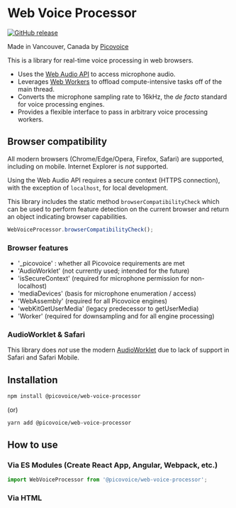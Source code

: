 # Web Voice Processor

[![GitHub release](https://img.shields.io/github/release/Picovoice/web-voice-processor.svg)](https://github.com/Picovoice/web-voice-processor/releases)

Made in Vancouver, Canada by [Picovoice](https://picovoice.ai)

This is a library for real-time voice processing in web browsers.

- Uses the [Web Audio API](https://developer.mozilla.org/en-US/docs/Web/API/Web_Audio_API) to access microphone audio.
- Leverages [Web Workers](https://developer.mozilla.org/en-US/docs/Web/API/Worker) to offload compute-intensive tasks off of the main thread.
- Converts the microphone sampling rate to 16kHz, the _de facto_ standard for voice processing engines.
- Provides a flexible interface to pass in arbitrary voice processing workers.

## Browser compatibility

All modern browsers (Chrome/Edge/Opera, Firefox, Safari) are supported, including on mobile. Internet Explorer is _not_ supported.

Using the Web Audio API requires a secure context (HTTPS connection), with the exception of `localhost`, for local development.

This library includes the static method `browserCompatibilityCheck` which can be used to perform feature detection on the current browser and return an object indicating browser capabilities.

```javascript
WebVoiceProcessor.browserCompatibilityCheck();
```

### Browser features

- '\_picovoice' : whether all Picovoice requirements are met
- 'AudioWorklet' (not currently used; intended for the future)
- 'isSecureContext' (required for microphone permission for non-localhost)
- 'mediaDevices' (basis for microphone enumeration / access)
- 'WebAssembly' (required for all Picovoice engines)
- 'webKitGetUserMedia' (legacy predecessor to getUserMedia)
- 'Worker' (required for downsampling and for all engine processing)

### AudioWorklet & Safari

This library does _not_ use the modern [AudioWorklet](https://developer.mozilla.org/en-US/docs/Web/API/AudioWorklet) due to lack of support in Safari and Safari Mobile.

## Installation

```bash
npm install @picovoice/web-voice-processor
```

(or)

```bash
yarn add @picovoice/web-voice-processor
```

## How to use

### Via ES Modules (Create React App, Angular, Webpack, etc.)

```javascript
import WebVoiceProcessor from '@picovoice/web-voice-processor';
```

### Via HTML <script> tag

Add the following to your HTML:

```html
<script src="@picovoice/web-voice-processor/dist/iife/index.js"></script>
```

The library adds `WebVoiceProcessor` to the window global scope.

### Start listening

Start up the WebVoiceProcessor with the `initWithWorkerEngines` async static factory method:

```javascript
let handle = await WebVoiceProcessor.initWithWorkerEngines(engines);
```

This is async due to its Web Audio API microphone request. The promise will be rejected if the user rejects permissions, no devices are found, etc. Your calilng code should handle this rejection. When the promsie resolves, the WebVoiceProcessor instance is active.

`engines` is an array of voice processing [Web Workers](<(https://developer.mozilla.org/en-US/docs/Web/API/Worker)>)
implementing the following interface within their `onmessage` method:

```javascript
onmessage = function (e) {
    switch (e.data.command) {

        ...

        case 'process':
            process(e.data.inputFrame);
            break;

        ...

    }
};
```

where `e.data.inputFrame` is an `Int16Array` of 512 audio samples.

If you wish to initialize it and not immediately start listening, pass start=false and then call `start()` on the instance when ready.

```javascript
var handle = await WebVoiceProcessor.initWithWorkerEngines(engines, false);
handle.start();
```

### Stop listening

Pause/Resume processing (microphone and Web Audio context will still be active):

```javascript
handle.pause();
handle.resume();
```

Close the microphone MediaStream and release resources:

```javascript
handle.release();
```

This method is async as it is closing the AudioContext internally.

